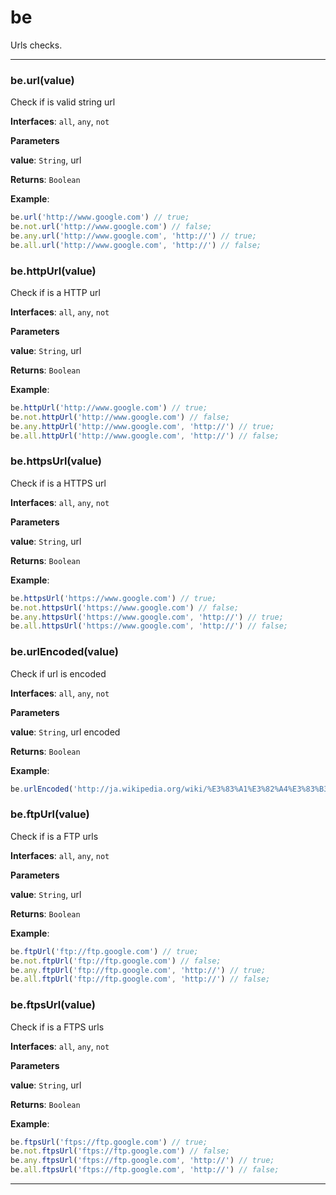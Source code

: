 # be

Urls checks.



* * *

### be.url(value) 

Check if is valid string url**Interfaces**: `all`, `any`, `not`

**Parameters**

**value**: `String`, url

**Returns**: `Boolean`

**Example**:
```js
be.url('http://www.google.com') // true;be.not.url('http://www.google.com') // false;be.any.url('http://www.google.com', 'http://') // true;be.all.url('http://www.google.com', 'http://') // false;
```


### be.httpUrl(value) 

Check if is a HTTP url**Interfaces**: `all`, `any`, `not`

**Parameters**

**value**: `String`, url

**Returns**: `Boolean`

**Example**:
```js
be.httpUrl('http://www.google.com') // true;be.not.httpUrl('http://www.google.com') // false;be.any.httpUrl('http://www.google.com', 'http://') // true;be.all.httpUrl('http://www.google.com', 'http://') // false;
```


### be.httpsUrl(value) 

Check if is a HTTPS url**Interfaces**: `all`, `any`, `not`

**Parameters**

**value**: `String`, url

**Returns**: `Boolean`

**Example**:
```js
be.httpsUrl('https://www.google.com') // true;be.not.httpsUrl('https://www.google.com') // false;be.any.httpsUrl('https://www.google.com', 'http://') // true;be.all.httpsUrl('https://www.google.com', 'http://') // false;
```


### be.urlEncoded(value) 

Check if url is encoded**Interfaces**: `all`, `any`, `not`

**Parameters**

**value**: `String`, url encoded

**Returns**: `Boolean`

**Example**:
```js
be.urlEncoded('http://ja.wikipedia.org/wiki/%E3%83%A1%E3%82%A4%E3%83%B3%E3%83%9A%E3%83%BC%E3%82%B8') // true
```


### be.ftpUrl(value) 

Check if is a FTP urls**Interfaces**: `all`, `any`, `not`

**Parameters**

**value**: `String`, url

**Returns**: `Boolean`

**Example**:
```js
be.ftpUrl('ftp://ftp.google.com') // true;be.not.ftpUrl('ftp://ftp.google.com') // false;be.any.ftpUrl('ftp://ftp.google.com', 'http://') // true;be.all.ftpUrl('ftp://ftp.google.com', 'http://') // false;
```


### be.ftpsUrl(value) 

Check if is a FTPS urls**Interfaces**: `all`, `any`, `not`

**Parameters**

**value**: `String`, url

**Returns**: `Boolean`

**Example**:
```js
be.ftpsUrl('ftps://ftp.google.com') // true;be.not.ftpsUrl('ftps://ftp.google.com') // false;be.any.ftpsUrl('ftps://ftp.google.com', 'http://') // true;be.all.ftpsUrl('ftps://ftp.google.com', 'http://') // false;
```



* * *










